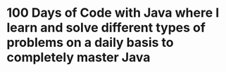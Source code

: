 # 100 Days of Code with Java where I learn and solve different types of problems on a daily basis to completely master Java
